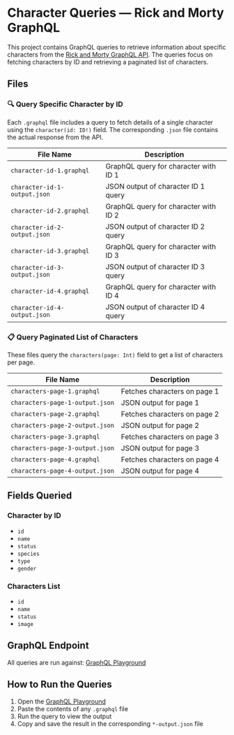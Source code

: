# Character Queries — Rick and Morty GraphQL

This project contains GraphQL queries to retrieve information about specific characters from the [Rick and Morty GraphQL API](https://rickandmortyapi.com/graphql). The queries focus on fetching characters by ID and retrieving a paginated list of characters.

## Files

### 🔍 Query Specific Character by ID

Each `.graphql` file includes a query to fetch details of a single character using the `character(id: ID!)` field. The corresponding `.json` file contains the actual response from the API.

| File Name | Description |
|-----------|-------------|
| `character-id-1.graphql` | GraphQL query for character with ID 1 |
| `character-id-1-output.json` | JSON output of character ID 1 query |
| `character-id-2.graphql` | GraphQL query for character with ID 2 |
| `character-id-2-output.json` | JSON output of character ID 2 query |
| `character-id-3.graphql` | GraphQL query for character with ID 3 |
| `character-id-3-output.json` | JSON output of character ID 3 query |
| `character-id-4.graphql` | GraphQL query for character with ID 4 |
| `character-id-4-output.json` | JSON output of character ID 4 query |

### 📋 Query Paginated List of Characters

These files query the `characters(page: Int)` field to get a list of characters per page.

| File Name | Description |
|-----------|-------------|
| `characters-page-1.graphql` | Fetches characters on page 1 |
| `characters-page-1-output.json` | JSON output for page 1 |
| `characters-page-2.graphql` | Fetches characters on page 2 |
| `characters-page-2-output.json` | JSON output for page 2 |
| `characters-page-3.graphql` | Fetches characters on page 3 |
| `characters-page-3-output.json` | JSON output for page 3 |
| `characters-page-4.graphql` | Fetches characters on page 4 |
| `characters-page-4-output.json` | JSON output for page 4 |

## Fields Queried

### Character by ID

- `id`
- `name`
- `status`
- `species`
- `type`
- `gender`

### Characters List

- `id`
- `name`
- `status`
- `image`

## GraphQL Endpoint

All queries are run against:
[GraphQL Playground](https://rickandmortyapi.com/graphql)



## How to Run the Queries

1. Open the [GraphQL Playground](https://rickandmortyapi.com/graphql)
2. Paste the contents of any `.graphql` file
3. Run the query to view the output
4. Copy and save the result in the corresponding `*-output.json` file


